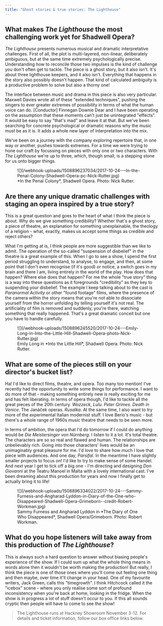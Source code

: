 ```yaml
---
title: "Ghost stories & true stories: The Lighthouse"
---
```


## What makes *The Lighthouse* the most challenging work yet for Shadwell Opera?
 
*The Lighthouse* presents numerous musical and dramatic interpretative challenges. First of all, the plot is multi-layered, non-linear, deliberately ambiguous, but at the same time extremely psychologically precise. Understanding how to reconcile those two impulses is the kind of challenge you don't often get to tackle. The piece is a ghost story, but it also isn't. It's about three lighthouse keepers, and it also isn't. Everything that happens in the story also possibly doesn't happen. That kind of calculated ambiguity is a productive problem to solve but also a thorny one!

The interface between music and drama in this piece is also very particular. Maxwell Davies wrote all of these "extended techniques", pushing the singers to ever greater extremes of possibility in terms of what the human voice can do. [Conductor] Finnegan Downie Dear and I have been operating on the assumption that these moments can't just be unintegrated "effects". It would be easy to say "that's mad" and leave it at that. But we've been searching for concrete psychological or dramatic reasons why the music must be as it is. It adds a whole new layer of interpretation into the mix.
 
We've been on a journey with the company exploring repertoire that, in one way or another, pushes towards extremes. For a time we were trying to hone our craft by focussing on pieces with only one or two characters. With *The Lighthouse* we're up to three, which, though small, is a stepping stone for us onto bigger things.

<figure data-type="image">
![](/webhook-uploads/1508896237034/2017-10-24---In-the-Penal-Colony-Shadwell-Opera-pc-Nick-Rutter.jpg)
<figcaption>*In the Penal Colony*, Shadwell Opera. Photo: Nick Rutter.</figcaption>
</figure>
 
## Are there any unique dramatic challenges with staging an opera inspired by a true story?

This is a great question and goes to the heart of what I think the piece is about. Why do we give something credibility? Whether that's a ghost story, a piece of theatre, an explanation for something unexplainable, the theology of a religion - what, exactly, makes us accept some things as credible and reject others? 

What I'm getting at is, I think people are more suggestible than we like to admit. The operation of the so-called "suspension of disbelief" in the theatre is a great example of this. When I go to see a show, I spend the first period struggling to understand, to analyse, to engage, and then, at some point that I don't even recognise (if it's good) or notice, a switch goes in my brain and there I am, living entirely in the world of the play. How does that happen? Where else does that happen? For me the whole "true story" thing is a way into these questions as it foregrounds "credibility" as they key to suspending your disbelief. The example I keep talking about to the cast is *Paranormal Activity* or other "found footage" films, where the presence of the camera within the story means that you're not able to dissociate yourself from the horror unfolding by telling yourself it's not real. The artificiality of film is removed and suddenly, you're there, watching something that really happened. That's a great dramatic conceit but one you have to handle carefully.

<figure data-type="image">
![](/webhook-uploads/1508896245520/2017-10-24---Emily-Long-in-Into-the-Little-Hill-Shadwell-Opera-photo-Nick-Rutter.jpg)
<figcaption>Emily Long in *Into the Little Hill*, Shadwell Opera. Photo: Nick Rutter.</figcaption>
</figure>

## What are some of the pieces still on your director's bucket list?
 
Ha! I'd like to direct films, theatre, and opera. Too many too mention! I've recently had the opportunity to write some things for performance. I want to do more of that - making something entirely new is really exciting for me and has felt liberating. In terms of opera though, I'd like to tackle all the great pieces of the 20th century. *Wozzeck*, *Lulu*. *Peter Grimes*. *Death in Venice*. The Janáček operas. *Rusalka*. At the same time, I also want to try more of the experimental Italian modernist stuff. I love Berio's music - but there's a whole range of 1960s music theatre that needs to be seen more. 

In terms of ambition, the opera that I'd do tomorrow if I could do anything would be *Die Meistersinger von Nürnberg*. I listen to it a lot. It's total theatre. The characters are so so real and flawed and human. The relationships are unbelievably rich. Going into those characters' lives would be an unimaginably great pleasure for me. I'd love to share how much I love that piece with audiences. And one day, *Parsifal*. In the meantime I have slightly smaller projects to focus on! I'd like to try to make sense of some Handel. And next year I get to tick off a big one - I'm directing and designing *Don Giovanni* at the Teatru Manoel in Malta with a lovely international cast. I've been dreaming about this production for years and now I finally get to actually bring it to life!

<figure data-type="image">
![](/webhook-uploads/1508896334022/2017-10-24---Sammy-Furness-and-Angharad-Lyddon-in-Diary-of-the-One-who-Disappeared-Shadwell-Opera-Grimeborn--credit-Robert-Workman.jpg)
<figcaption>Sammy Furness and Angharad Lyddon in *The Diary of One Who Disappeared*, Shadwell Opera/Grimeborn. Photo: Robert Workman.</figcaption>
</figure>

## What do you hope listeners will take away from this production of *The Lighthouse*?
 
This is always such a hard question to answer without biasing people's experience of the show. If I could sum up what the whole thing means in words alone then it wouldn't be worth making the production! But really, I think the piece is one of those ones where you'll come out feeling one thing and then maybe, over time it'll change in your head. One of my favourite writers, Jack Green, calls this "timegrowth". I think Hitchcock called it the "icebox" scene - where you only realise some sort of profound inconsistency when you're back at home, looking in the fridge. When the show is in progress a lot of stuff doesn't occur to you. If this all sounds cryptic then people will have to come to see the show!

>The Lighthouse runs at Hackney Showroom November 3-12. For details and ticket information, follow our box office links below.

